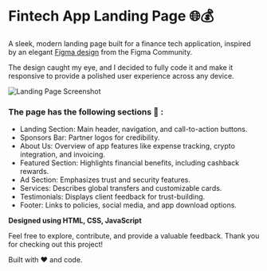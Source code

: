 # Fintech App Landing Page 🌐💰

A sleek, modern landing page built for a finance tech application, inspired by an elegant [Figma design](https://www.figma.com/design/qrtsZUlDOpSK4kLFw7kl9E/Fintech-Website-Landing-Page-Design-(Community)?node-id=285-2071&node-type=frame&t=Mq6dxnPyWZOCrkUC-0) from the Figma Community. 

The design caught my eye, and I decided to fully code it and make it responsive to provide a polished user experience across any device.

![Landing Page Screenshot](https://f.top4top.io/p_3235lhwcg1.png)

### The page has the following sections 🚀 : 
- Landing Section: Main header, navigation, and call-to-action buttons.
- Sponsors Bar: Partner logos for credibility.
- About Us: Overview of app features like expense tracking, crypto integration, and invoicing.
- Featured Section: Highlights financial benefits, including cashback rewards.
- Ad Section: Emphasizes trust and security features.
- Services: Describes global transfers and customizable cards.
- Testimonials: Displays client feedback for trust-building.
- Footer: Links to policies, social media, and app download options.

**Designed using HTML, CSS, JavaScript**

Feel free to explore, contribute, and provide a valuable feedback. Thank you for checking out this project!

Built with ❤️ and code.
